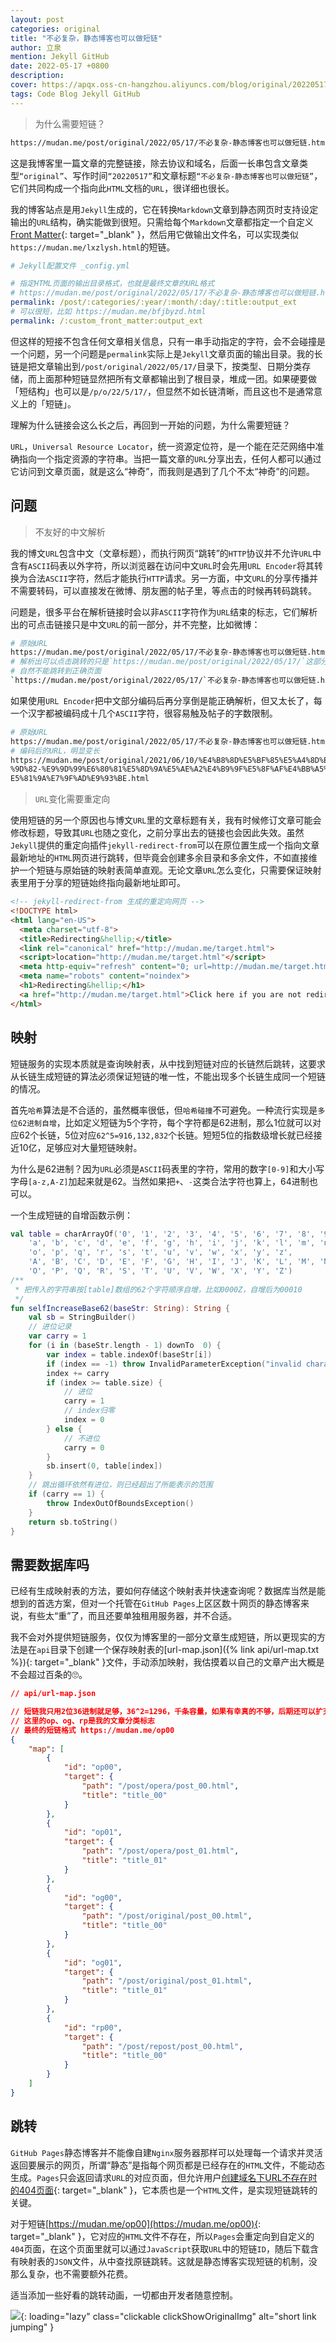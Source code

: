 ```yaml
---
layout: post
categories: original
title: "不必复杂，静态博客也可以做短链"
author: 立泉
mention: Jekyll GitHub
date: 2022-05-17 +0800
description: 
cover: https://apqx.oss-cn-hangzhou.aliyuncs.com/blog/original/20220517/short_link_jumping_phone.webp
tags: Code Blog Jekyll GitHub
---
```


> 为什么需要短链？

```sh
https://mudan.me/post/original/2022/05/17/不必复杂-静态博客也可以做短链.html
```

这是我博客里一篇文章的完整链接，除去协议和域名，后面一长串包含文章类型`“original”`、写作时间`“20220517”`和文章标题`“不必复杂-静态博客也可以做短链”`，它们共同构成一个指向此`HTML`文档的`URL`，很详细也很长。

我的博客站点是用`Jekyll`生成的，它在转换`Markdown`文章到静态网页时支持设定输出的`URL`结构，确实能做到很短。只需给每个`Markdown`文章都指定一个自定义[Front Matter](https://jekyllrb.com/docs/front-matter/){: target="_blank" }，然后用它做输出文件名，可以实现类似`https://mudan.me/lxzlysh.html`的短链。

```yml
# Jekyll配置文件 _config.yml

# 指定HTML页面的输出目录格式，也就是最终文章的URL格式
# https://mudan.me/post/original/2022/05/17/不必复杂-静态博客也可以做短链.html
permalink: /post/:categories/:year/:month/:day/:title:output_ext
# 可以很短，比如 https://mudan.me/bfjbyzd.html
permalink: /:custom_front_matter:output_ext
```

但这样的短接不包含任何文章相关信息，只有一串手动指定的字符，会不会碰撞是一个问题，另一个问题是`permalink`实际上是`Jekyll`文章页面的输出目录。我的长链是把文章输出到`/post/original/2022/05/17/`目录下，按类型、日期分类存储，而上面那种短链显然把所有文章都输出到了根目录，堆成一团。如果硬要做「短结构」也可以是`/p/o/22/5/17/`，但显然不如长链清晰，而且这也不是通常意义上的「短链」。

理解为什么链接会这么长之后，再回到一开始的问题，为什么需要短链？

`URL`，`Universal Resource Locator`，统一资源定位符，是一个能在茫茫网络中准确指向一个指定资源的字符串。当把一篇文章的`URL`分享出去，任何人都可以通过它访问到文章页面，就是这么“神奇”，而我则是遇到了几个不太“神奇”的问题。

## 问题

> 不友好的中文解析

我的博文`URL`包含中文（文章标题），而执行网页“跳转”的`HTTP`协议并不允许`URL`中含有`ASCII`码表以外字符，所以浏览器在访问中文`URL`时会先用`URL Encoder`将其转换为合法`ASCII`字符，然后才能执行`HTTP`请求。另一方面，中文`URL`的分享传播并不需要转码，可以直接发在微博、朋友圈的帖子里，等点击的时候再转码跳转。

问题是，很多平台在解析链接时会以非`ASCII`字符作为`URL`结束的标志，它们解析出的可点击链接只是中文`URL`的前一部分，并不完整，比如微博：

```sh
# 原始URL
https://mudan.me/post/original/2022/05/17/不必复杂-静态博客也可以做短链.html
# 解析出可以点击跳转的只是`https://mudan.me/post/original/2022/05/17/`这部分
# 自然不能跳转到正确页面
`https://mudan.me/post/original/2022/05/17/`不必复杂-静态博客也可以做短链.html
```

如果使用`URL Encoder`把中文部分编码后再分享倒是能正确解析，但又太长了，每一个汉字都被编码成十几个`ASCII`字符，很容易触及帖子的字数限制。

```sh
# 原始URL
https://mudan.me/post/original/2022/05/17/不必复杂-静态博客也可以做短链.html
# 编码后的URL，明显变长
https://mudan.me/post/original/2021/06/10/%E4%B8%8D%E5%BF%85%E5%A4%8D%E6
%9D%82-%E9%9D%99%E6%80%81%E5%8D%9A%E5%AE%A2%E4%B9%9F%E5%8F%AF%E4%BB%A5%
E5%81%9A%E7%9F%AD%E9%93%BE.html
```

> `URL`变化需要重定向

使用短链的另一个原因也与博文`URL`里的文章标题有关，我有时候修订文章可能会修改标题，导致其`URL`也随之变化，之前分享出去的链接也会因此失效。虽然`Jekyll`提供的重定向插件`jekyll-redirect-from`可以在原位置生成一个指向文章最新地址的`HTML`网页进行跳转，但毕竟会创建多余目录和多余文件，不如直接维护一个短链与原始链的映射表简单直观。无论文章`URL`怎么变化，只需要保证映射表里用于分享的短链始终指向最新地址即可。

```html
<!-- jekyll-redirect-from 生成的重定向网页 -->
<!DOCTYPE html>
<html lang="en-US">
  <meta charset="utf-8">
  <title>Redirecting&hellip;</title>
  <link rel="canonical" href="http://mudan.me/target.html">
  <script>location="http://mudan.me/target.html"</script>
  <meta http-equiv="refresh" content="0; url=http://mudan.me/target.html">
  <meta name="robots" content="noindex">
  <h1>Redirecting&hellip;</h1>
  <a href="http://mudan.me/target.html">Click here if you are not redirected.</a>
</html>
```

## 映射

短链服务的实现本质就是查询映射表，从中找到短链对应的长链然后跳转，这要求从长链生成短链的算法必须保证短链的唯一性，不能出现多个长链生成同一个短链的情况。

首先`哈希`算法是不合适的，虽然概率很低，但`哈希碰撞`不可避免。一种流行实现是`多位62进制自增`，比如定义短链为5个字符，每个字符都是62进制，那么1位就可以对应62个长链，5位对应`62^5=916,132,832`个长链。短短5位的指数级增长就已经接近10亿，足够应对大量短链映射。

为什么是62进制？因为`URL`必须是`ASCII`码表里的字符，常用的数字`[0-9]`和大小写字母`[a-z,A-Z]`加起来就是62。当然如果把`+`、`-`这类合法字符也算上，64进制也可以。

一个生成短链的自增函数示例：

```kotlin
val table = charArrayOf('0', '1', '2', '3', '4', '5', '6', '7', '8', '9',
    'a', 'b', 'c', 'd', 'e', 'f', 'g', 'h', 'i', 'j', 'k', 'l', 'm', 'n',
    'o', 'p', 'q', 'r', 's', 't', 'u', 'v', 'w', 'x', 'y', 'z',
    'A', 'B', 'C', 'D', 'E', 'F', 'G', 'H', 'I', 'J', 'K', 'L', 'M', 'N', 
    'O', 'P', 'Q', 'R', 'S', 'T', 'U', 'V', 'W', 'X', 'Y', 'Z')
/**
 * 把传入的字符串按[table]数组的62个字符顺序自增，比如0000Z，自增后为00010
 */
fun selfIncreaseBase62(baseStr: String): String {
    val sb = StringBuilder()
    // 进位记录
    var carry = 1
    for (i in (baseStr.length - 1) downTo  0) {
        var index = table.indexOf(baseStr[i])
        if (index == -1) throw InvalidParameterException("invalid character")
        index += carry
        if (index >= table.size) {
            // 进位
            carry = 1
            // index归零
            index = 0
        } else {
            // 不进位
            carry = 0
        }
        sb.insert(0, table[index])
    }
    // 跳出循环依然有进位，则已经超出了所能表示的范围
    if (carry == 1) {
        throw IndexOutOfBoundsException()
    }
    return sb.toString()
}
```

## 需要数据库吗

已经有生成映射表的方法，要如何存储这个映射表并快速查询呢？数据库当然是能想到的首选方案，但对一个托管在`GitHub Pages`上区区数十网页的静态博客来说，有些太“重”了，而且还要单独租用服务器，并不合适。

我不会对外提供短链服务，仅仅为博客里的一部分文章生成短链，所以更现实的方法是在`api`目录下创建一个保存映射表的[url-map.json]({% link api/url-map.txt %}){: target="_blank" }文件，手动添加映射，我估摸着以自己的文章产出大概是不会超过百条的🙄️。

```json
// api/url-map.json

// 短链我只用2位36进制就足够，36^2=1296，千条容量，如果有幸真的不够，后期还可以扩充
// 这里的op、og、rp是我的文章分类标志
// 最终的短链格式 https://mudan.me/op00
{
    "map": [
        {
            "id": "op00",
            "target": {
                "path": "/post/opera/post_00.html",
                "title": "title_00"
            }
        },
        {
            "id": "op01",
            "target": {
                "path": "/post/opera/post_01.html",
                "title": "title_01"
            }
        },
        {
            "id": "og00",
            "target": {
                "path": "/post/original/post_00.html",
                "title": "title_00"
            }
        },
        {
            "id": "og01",
            "target": {
                "path": "/post/original/post_01.html",
                "title": "title_01"
            }
        },
        {
            "id": "rp00",
            "target": {
                "path": "/post/repost/post_00.html",
                "title": "title_00"
            }
        }
    ]
}
```

## 跳转

`GitHub Pages`静态博客并不能像自建`Nginx`服务器那样可以处理每一个请求并灵活返回要展示的网页，所谓“静态”是指每个网页都是已经存在的`HTML`文件，不能动态生成。`Pages`只会返回请求`URL`的对应页面，但允许用户[创建域名下URL不存在时的404页面](https://docs.github.com/en/pages/getting-started-with-github-pages/creating-a-custom-404-page-for-your-github-pages-site){: target="_blank" }，它本质也是一个`HTML`文件，是实现短链跳转的关键。

对于短链[https://mudan.me/op00](https://mudan.me/op00){: target="_blank" }，它对应的`HTML`文件不存在，所以`Pages`会重定向到自定义的`404`页面，在这个页面里就可以通过`JavaScript`获取`URL`中的短链`ID`，随后下载含有映射表的`JSON`文件，从中查找原链跳转。这就是静态博客实现短链的机制，没那么复杂，也不需要额外花费。

适当添加一些好看的跳转动画，一切都由开发者随意控制。

![](https://apqx.oss-cn-hangzhou.aliyuncs.com/blog/original/20220517/short_link_jumping_phone.webp){: loading="lazy" class="clickable clickShowOriginalImg" alt="short link jumping" }